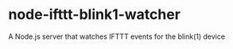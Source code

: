 node-ifttt-blink1-watcher
=========================

A Node.js server that watches IFTTT events for the blink(1) device
